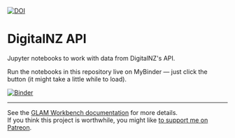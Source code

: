 [![DOI](https://zenodo.org/badge/DOI/10.5281/zenodo.3544729.svg)](https://doi.org/10.5281/zenodo.3544729)

# DigitalNZ API

Jupyter notebooks to work with data from DigitalNZ's API.

Run the notebooks in this repository live on MyBinder — just click the button (it might take a little while to load).

[![Binder](https://mybinder.org/badge.svg)](https://mybinder.org/v2/gh/GLAM-Workbench/digitalnz/master)

----

See the [GLAM Workbench documentation](https://glam-workbench.github.io/) for more details.  
If you think this project is worthwhile, you might like [to support me on Patreon](https://www.patreon.com/timsherratt).
